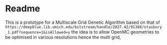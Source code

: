Readme
==========

This is a prototype for a Multiscale Grid Genetic Algorithm based on that of `https://deepblue.lib.umich.edu/bitstream/handle/2027.42/91388/stasbury_1.pdf?sequence=1&isAllowed=y` the idea is to allow OpenMC geometries to be optimised in various resolutions hence the multi grid, 